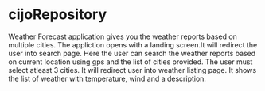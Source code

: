 # cijoRepository
Weather Forecast application gives you the weather reports based on multiple cities.
The appliction opens with a landing screen.It will redirect the user into search page. 
Here the user can search the weather reports based on current location using gps and the list of cities provided.
The user must select atleast 3 cities.
It will redirect user into weather listing page. It shows the list of weather with temperature, wind and a description.
